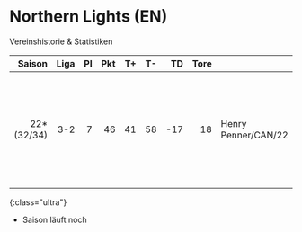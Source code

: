 # Northern Lights (EN)

Vereinshistorie & Statistiken

Saison | Liga | Pl | Pkt | T+ | T- | TD | Tore | | Vorb | | Zwk | | Zugänge | Abgänge | Karriereende | Saison  
---:| ---:| ---:| ---:| ---:| ---:| ---:| ---:|:--- | ---:|:--- | --- | --- | --- | --- | --- | ---
22*<br>(32/34) | 3-2 | 7 | 46 | 41 | 58 | -17 | 18 | Henry Penner/CAN/22 |  |  |  |  | Lars Ronning/NOR/22<br>Henry Penner/CAN/22<br>Eugene Eyjólfsson/SWE/21<br>Henry Nyberg/SWE/24<br>Czar Semenova/RUS/30 | Joshua Ho/EN/29 | | 22
{:class="ultra"}

* Saison läuft noch

